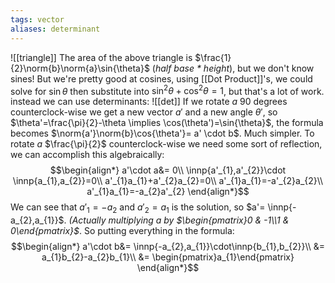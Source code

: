 ```yaml
---
tags: vector
aliases: determinant
---
```

![[triangle]]
The area of the above triangle is $\frac{1}{2}\norm{b}\norm{a}\sin{\theta}$ (*half base * height*), but we don't know sines! But we're pretty good at cosines, using [[Dot Product]]'s, we could solve for $\sin{\theta}$ then substitute into $\sin^{2}{\theta} + \cos^{2}{\theta} = 1$, but that's a lot of work. instead we can use determinants:
![[det]]
 If we rotate $a$ $90$ degrees counterclock-wise we get a new vector $a'$ and a new angle $\theta'$, so $\theta'=\frac{\pi}{2}-\theta \implies \cos(\theta')=\sin{\theta}$, the formula becomes $\norm{a'}\norm{b}\cos{\theta'}= a' \cdot b$. Much simpler. To rotate $a$ $\frac{\pi}{2}$ counterclock-wise we need some sort of reflection, we can accomplish this algebraically:$$\begin{align*}
a'\cdot a&= 0\\
\innp{a'_{1},a'_{2}}\cdot \innp{a_{1},a_{2}}=0\\
a'_{1}a_{1}+a'_{2}a_{2}=0\\
a'_{1}a_{1}=-a'_{2}a_{2}\\
a'_{1}a_{1}=-a_{2}a'_{2}
\end{align*}$$
We can see that $a'_{1}=-a_{2}$ and $a'_{2}=a_{1}$ is the solution, so $a'= \innp{-a_{2},a_{1}}$. *(Actually multiplying $a$ by $\begin{pmatrix}0 & -1\\1 & 0\end{pmatrix}$*. So putting everything in the formula:
$$\begin{align*}
a'\cdot b&= \innp{-a_{2},a_{1}}\cdot\innp{b_{1},b_{2}}\\
&= a_{1}b_{2}-a_{2}b_{1}\\
&= \begin{pmatrix}a_{1}\end{pmatrix}
\end{align*}$$